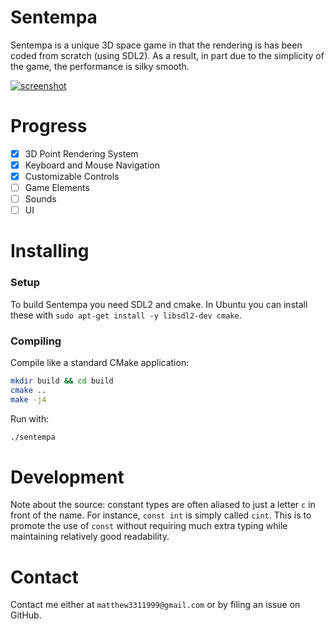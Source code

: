 # Sentempa
Sentempa is a unique 3D space game in that the rendering is has been coded from scratch (using SDL2). As a result, in part due to the simplicity of the game, the performance is silky smooth.

[![screenshot]][video]

# Progress
 - [x] 3D Point Rendering System
 - [x] Keyboard and Mouse Navigation
 - [x] Customizable Controls
 - [ ] Game Elements
 - [ ] Sounds
 - [ ] UI
 
# Installing

### Setup

To build Sentempa you need SDL2 and cmake. In Ubuntu you can install these
with `sudo apt-get install -y libsdl2-dev cmake`.

### Compiling

Compile like a standard CMake application:

```bash
mkdir build && cd build
cmake ..
make -j4
```

Run with:

```bash
./sentempa
```

# Development

Note about the source: constant types are often aliased to just a letter
`c` in front of the name. For instance, `const int` is simply called `cint`.
This is to promote the use of `const` without requiring much extra typing
while maintaining relatively good readability.

# Contact

Contact me either at `matthew3311999@gmail.com` or by filing an issue on GitHub.

[screenshot]:https://i.imgbox.com/f3zUlU2a.gif
[video]:https://goo.gl/photos/buxJtu8aByhBFx2z6

